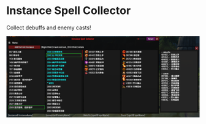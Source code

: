 # Instance Spell Collector

Collect debuffs and enemy casts!

![ISC](https://raw.githubusercontent.com/enderneko/ImageUpload/master/ISC.png)
